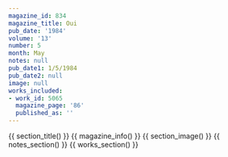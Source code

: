 ```yaml
---
magazine_id: 834
magazine_title: Oui
pub_date: '1984'
volume: '13'
number: 5
month: May
notes: null
pub_date1: 1/5/1984
pub_date2: null
image: null
works_included:
- work_id: 5065
  magazine_page: '86'
  published_as: ''
---
```


{{ section_title() }}
{{ magazine_info() }}
{{ section_image() }}
{{ notes_section() }}
{{ works_section() }}
